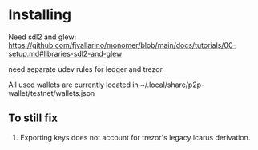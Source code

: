 # Installing

Need sdl2 and glew: https://github.com/fjvallarino/monomer/blob/main/docs/tutorials/00-setup.md#libraries-sdl2-and-glew

need separate udev rules for ledger and trezor.

All used wallets are currently located in ~/.local/share/p2p-wallet/testnet/wallets.json

## To still fix

1. Exporting keys does not account for trezor's legacy icarus derivation.
